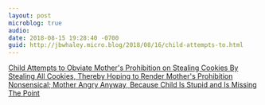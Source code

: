```yaml
---
layout: post
microblog: true
audio: 
date: 2018-08-15 19:28:40 -0700
guid: http://jbwhaley.micro.blog/2018/08/16/child-attempts-to.html
---
```

[Child Attempts to Obviate Mother's Prohibition on Stealing Cookies By Stealing All Cookies, Thereby Hoping to Render Mother's Prohibition Nonsensical; Mother Angry Anyway, Because Child Is Stupid and Is Missing The Point](https://apple.news/AnS_2mt2FQMSe9A67NdbSEw)
